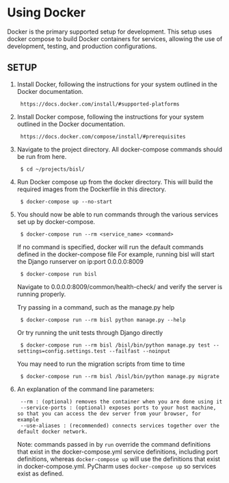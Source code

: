# Using Docker

Docker is the primary supported setup for development. This setup uses docker compose to build Docker containers for services, allowing the use of development, testing, and production configurations.

## SETUP

1. Install Docker, following the instructions for your system outlined in the Docker documentation.

	    https://docs.docker.com/install/#supported-platforms

2. Install Docker compose, following the instructions for your system outlined in the Docker documentation.

	    https://docs.docker.com/compose/install/#prerequisites

3. Navigate to the project directory. All docker-compose commands should be run from here.

        $ cd ~/projects/bisl/

4. Run Docker compose up from the docker directory. This will build the required images from the Dockerfile in this directory.

	    $ docker-compose up --no-start

5. You should now be able to run commands through the various services set up by docker-compose.

	    $ docker-compose run --rm <service_name> <command>

    If no command is specified, docker will run the default commands defined in the docker-compose file
    For example, running bisl will start the Django runserver on ip:port 0.0.0.0:8009
    
        $ docker-compose run bisl
        
    Navigate to 0.0.0.0:8009/common/health-check/ and verify the server is running properly.
    
    Try passing in a command, such as the manage.py help
    
        $ docker-compose run --rm bisl python manage.py --help
        
    Or try running the unit tests through Django directly
    
        $ docker-compose run --rm bisl /bisl/bin/python manage.py test --settings=config.settings.test --failfast --noinput
        
    You may need to run the migration scripts from time to time
    
        $ docker-compose run --rm bisl /bisl/bin/python manage.py migrate
    
6. An explanation of the command line parameters:
        
        --rm : (optional) removes the container when you are done using it
        --service-ports : (optional) exposes ports to your host machine, so that you can access the dev server from your browser, for example
        --use-aliases : (recommended) connects services together over the default docker network.

    Note: commands passed in by `run` override the command definitions that exist in the docker-compose.yml service definitions, including port definitions, whereas
    `docker-compose up` will use the definitions that exist in docker-compose.yml. PyCharm uses `docker-compose up` so services exist as defined.
